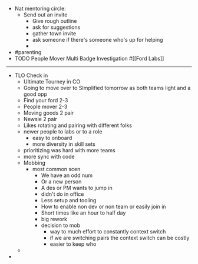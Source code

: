 - Nat mentoring circle:
	- Send out an invite
		- Give rough outline
		- ask for suggestions
		- gather town invite
		- ask someone if there's someone who's up for helping
		-
- #parenting
- TODO People Mover Multi Badge Investigation #[[Ford Labs]]
- ---
- TLO Check in
	- Ultimate Tourney in CO
	- Going to move over to SImplified tomorrow as both teams light and a good opp
	- Find your ford 2-3
	- People mover 2-3
	- Moving goods 2 pair
	- Newsie 2 pair
	- Likes rotating and pairing with different folks
	- newer people to labs or to a role
		- easy to onboard
		- more diversity in skill sets
	- prioritizing was hard with more teams
	- more sync with code
	- Mobbing
		- most common scen
			- We have an odd num
			- Or a new person
			- A des or PM wants to jump in
			- didn't do in office
			- Less setup and tooling
			- How to enable non dev or non team or easily join in
			- Short times like an hour to half day
			- big rework
			- decision to mob
				- way to much effort to constantly context switch
				- if we are switching pairs the context switch can be costly
				- easier to keep who
	-
-